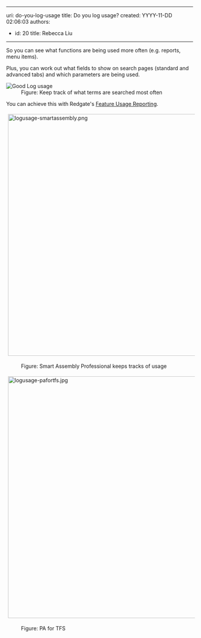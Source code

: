 

---
uri: do-you-log-usage
title: Do you log usage?
created: YYYY-11-DD 02:06:03
authors:
  - id: 20
    title: Rebecca Liu
---




<span class='intro'> <p>So you can see what functions are being used more often (e.g. reports, menu items).​<br></p> </span>

​Plus, you can work out what fields to show on search pages (standard and advanced tabs) and which parameters are being used.
<dl class="image"><dt><img alt="Good Log usage" src="http&#58;//www.ssw.com.au/ssw/Standards/Rules/Images/GoodLogUsage.png" /><br></dt> <dd>Figure&#58; Keep track of what terms are searched most often<br></dd></dl>
<div>You can achieve this with Redgate's <a href="http&#58;//www.red-gate.com/products/dotnet-development/smartassembly/" target="_blank">Feature Usage Reporting</a>.<br><dl class="ssw15-rteElement-ImageArea"><img alt="logusage-smartassembly.png" src="/PublishingImages/logusage-smartassembly.png" style="margin&#58;5px;width&#58;650px;" /></dl><dd class="ssw15-rteElement-FigureNormal">Figure&#58; Smart Assembly Professional keeps tracks of usage<br></dd><dl class="ssw15-rteElement-ImageArea"><img alt="logusage-pafortfs.jpg" src="/PublishingImages/logusage-pafortfs.jpg" style="margin&#58;5px;width&#58;650px;" /></dl><dd class="ssw15-rteElement-FigureNormal">Figure&#58; PA for TFS<br></dd></div>


